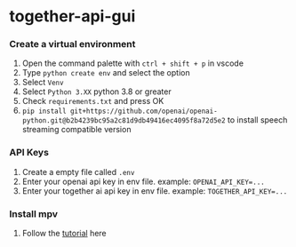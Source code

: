 # together-api-gui
 
### Create a virtual environment
1. Open the command palette with `ctrl + shift + p` in vscode
2. Type `python create env` and select the option
3. Select `Venv`
4. Select `Python 3.XX` python 3.8 or greater
5. Check `requirements.txt` and press OK
6. `pip install git+https://github.com/openai/openai-python.git@b2b4239bc95a2c81d9db49416ec4095f8a72d5e2` to install speech streaming compatible version

### API Keys
1. Create a empty file called `.env`
2. Enter your openai api key in env file. example: `OPENAI_API_KEY=...`
3. Enter your together ai api key in env file. example: `TOGETHER_API_KEY=...`

### Install mpv
1. Follow the [tutorial](https://mpv.io/) here